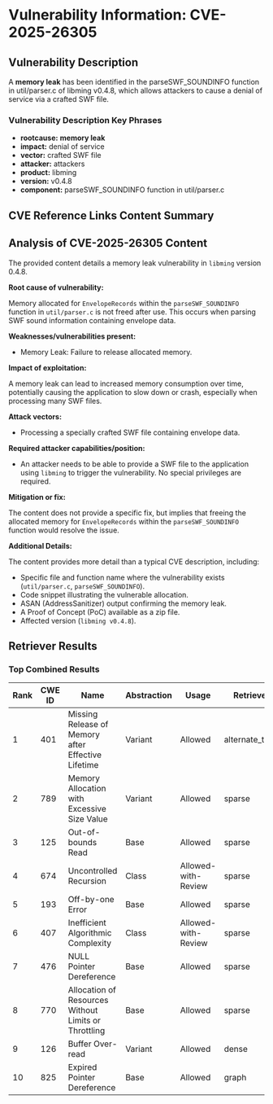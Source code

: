# Vulnerability Information: CVE-2025-26305

## Vulnerability Description
A **memory leak** has been identified in the parseSWF_SOUNDINFO function in util/parser.c of libming v0.4.8, which allows attackers to cause a denial of service via a crafted SWF file.

### Vulnerability Description Key Phrases
- **rootcause:** **memory leak**
- **impact:** denial of service
- **vector:** crafted SWF file
- **attacker:** attackers
- **product:** libming
- **version:** v0.4.8
- **component:** parseSWF_SOUNDINFO function in util/parser.c

## CVE Reference Links Content Summary
## Analysis of CVE-2025-26305 Content

The provided content details a memory leak vulnerability in `libming` version 0.4.8.

**Root cause of vulnerability:**

Memory allocated for `EnvelopeRecords` within the `parseSWF_SOUNDINFO` function in `util/parser.c` is not freed after use. This occurs when parsing SWF sound information containing envelope data.

**Weaknesses/vulnerabilities present:**

*   Memory Leak: Failure to release allocated memory.

**Impact of exploitation:**

A memory leak can lead to increased memory consumption over time, potentially causing the application to slow down or crash, especially when processing many SWF files.

**Attack vectors:**

*   Processing a specially crafted SWF file containing envelope data.

**Required attacker capabilities/position:**

*   An attacker needs to be able to provide a SWF file to the application using `libming` to trigger the vulnerability. No special privileges are required.

**Mitigation or fix:**

The content does not provide a specific fix, but implies that freeing the allocated memory for `EnvelopeRecords` within the `parseSWF_SOUNDINFO` function would resolve the issue.

**Additional Details:**

The content provides more detail than a typical CVE description, including:

*   Specific file and function name where the vulnerability exists (`util/parser.c`, `parseSWF_SOUNDINFO`).
*   Code snippet illustrating the vulnerable allocation.
*   ASAN (AddressSanitizer) output confirming the memory leak.
*   A Proof of Concept (PoC) available as a zip file.
*   Affected version (`libming v0.4.8`).

## Retriever Results

### Top Combined Results

| Rank | CWE ID | Name | Abstraction | Usage  | Retrievers | Individual Scores |
|------|--------|------|-------------|-------|------------|-------------------|
| 1 | 401 | Missing Release of Memory after Effective Lifetime | Variant | Allowed | alternate_terms | 1.000 |
| 2 | 789 | Memory Allocation with Excessive Size Value | Variant | Allowed | sparse | 0.227 |
| 3 | 125 | Out-of-bounds Read | Base | Allowed | sparse | 0.225 |
| 4 | 674 | Uncontrolled Recursion | Class | Allowed-with-Review | sparse | 0.212 |
| 5 | 193 | Off-by-one Error | Base | Allowed | sparse | 0.209 |
| 6 | 407 | Inefficient Algorithmic Complexity | Class | Allowed-with-Review | sparse | 0.209 |
| 7 | 476 | NULL Pointer Dereference | Base | Allowed | sparse | 0.201 |
| 8 | 770 | Allocation of Resources Without Limits or Throttling | Base | Allowed | sparse | 0.198 |
| 9 | 126 | Buffer Over-read | Variant | Allowed | dense | 0.511 |
| 10 | 825 | Expired Pointer Dereference | Base | Allowed | graph | 0.002 |

